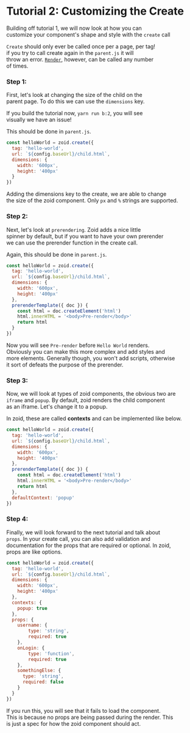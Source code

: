 # Tutorial 2: Customizing the Create

Building off tutorial 1, we will now look at how you can<br/>
customize your component's shape and style with the `create` call

`Create` should only ever be called once per a page, per tag!<br/>
if you try to call create again in the `parent.js` it will<br />
throw an error. [`Render`](https://github.com/krakenjs/zoid/blob/master/docs/api.md#componentpropsrendercontainer-context), however, can be called any number<br/>
of times.

### Step 1:

First, let's look at changing the size of the child on the<br/>
parent page. To do this we can use the `dimensions` key.

If you build the tutorial now, `yarn run b:2`, you will see<br/>
visually we have an issue!

This should be done in `parent.js`.

```javascript
const helloWorld = zoid.create({
  tag: 'hello-world',
  url: `${config.baseUrl}/child.html`,
  dimensions: {
    width: '600px',
    height: '400px'
  }
})
```

Adding the dimensions key to the create, we are able to change<br/>
the size of the zoid component. Only `px` and `%` strings are supported.

### Step 2:

Next, let's look at `prerendering`. Zoid adds a nice little<br/>
spinner by default, but if you want to have your own prerender<br />
we can use the prerender function in the create call.

Again, this should be done in `parent.js`.

```javascript
const helloWorld = zoid.create({
  tag: 'hello-world',
  url: `${config.baseUrl}/child.html`,
  dimensions: {
    width: '600px',
    height: '400px'
  },
  prerenderTemplate({ doc }) {
    const html = doc.createElement('html')
    html.innerHTML = '<body>Pre-render</body>'
    return html
  }
})
```

Now you will see `Pre-render` before `Hello World` renders.<br/>
Obviously you can make this more complex and add styles and<br/>
more elements. Generally though, you won't add scripts, otherwise<br/>
it sort of defeats the purpose of the prerender.

### Step 3:

Now, we will look at types of zoid components, the obvious two are<br/>
`iframe` and `popup`. By default, zoid renders the child component<br/>
as an iframe. Let's change it to a popup.

In zoid, these are called **contexts** and can be implemented like below.

```javascript
const helloWorld = zoid.create({
  tag: 'hello-world',
  url: `${config.baseUrl}/child.html`,
  dimensions: {
    width: '600px',
    height: '400px'
  },
  prerenderTemplate({ doc }) {
    const html = doc.createElement('html')
    html.innerHTML = '<body>Pre-render</body>'
    return html
  },
  defaultContext: 'popup'
})
```

### Step 4:

Finally, we will look forward to the next tutorial and talk about<br/>
`props`. In your create call, you can also add validation and<br/>
documentation for the props that are required or optional. In zoid,<br/>
props are like options.

```javascript
const helloWorld = zoid.create({
  tag: 'hello-world',
  url: `${config.baseUrl}/child.html`,
  dimensions: {
    width: '600px',
    height: '400px'
  },
  contexts: {
    popup: true
  },
  props: {
    username: {
        type: 'string',
        required: true
    },
    onLogin: {
        type: 'function',
        required: true
    },
    somethingElse: {
      type: 'string',
      required: false
    }
  }
})
```

If you run this, you will see that it fails to load the component.<br/>
This is because no props are being passed during the render. This<br/>
is just a spec for how the zoid component should act.